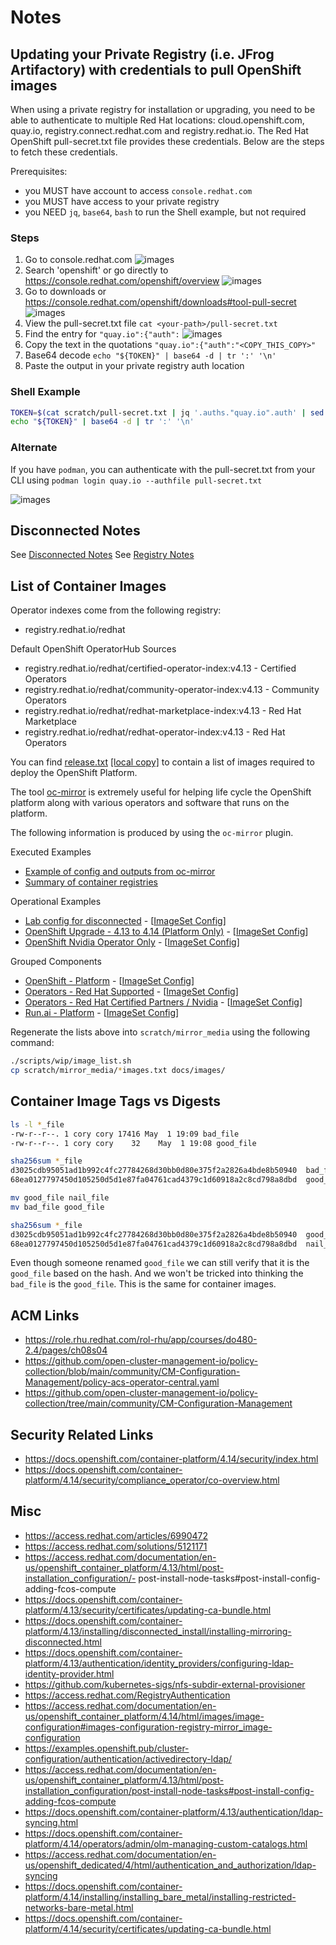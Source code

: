 # Notes

## Updating your Private Registry (i.e. JFrog Artifactory) with credentials to pull OpenShift images

When using a private registry for installation or upgrading, you need to be able to authenticate to multiple Red Hat locations: cloud.openshift.com, quay.io, registry.connect.redhat.com and registry.redhat.io. The Red Hat OpenShift pull-secret.txt file provides these credentials. Below are the steps to fetch these credentials.

Prerequisites:

- you MUST have account to access `console.redhat.com`
- you MUST have access to your private registry
- you NEED `jq`, `base64`, `bash` to run the Shell example, but not required

### Steps

1. Go to console.redhat.com
![images](./images/console-rh-com.png)
1. Search 'openshift' or go directly to <https://console.redhat.com/openshift/overview>
![images](./images/console-rh-com-overview.png)
1. Go to downloads or <https://console.redhat.com/openshift/downloads#tool-pull-secret>
![images](./images/tool-pull-secret.png)
1. View the pull-secret.txt file
`cat <your-path>/pull-secret.txt`
1. Find the entry for `"quay.io":{"auth":`
![images](./images/cat-pull-secret.png)
1. Copy the text in the quotations
`"quay.io":{"auth":"<COPY_THIS_COPY>"`
1. Base64 decode `echo "${TOKEN}" | base64 -d | tr ':' '\n'`
1. Paste the output in your private registry auth location

### Shell Example

```sh
TOKEN=$(cat scratch/pull-secret.txt | jq '.auths."quay.io".auth' | sed 's/"//g')
echo "${TOKEN}" | base64 -d | tr ':' '\n'
```

### Alternate

If you have `podman`, you can authenticate with the pull-secret.txt from your CLI using `podman login quay.io --authfile pull-secret.txt`

![images](./images/podman-login-quay.png)

## Disconnected Notes

See [Disconnected Notes](DISCONNECTED.md)
See [Registry Notes](REGISTRIES.md)

## List of Container Images

Operator indexes come from the following registry:

- registry.redhat.io/redhat

Default OpenShift OperatorHub Sources

- registry.redhat.io/redhat/certified-operator-index:v4.13 - Certified Operators
- registry.redhat.io/redhat/community-operator-index:v4.13 - Community Operators
- registry.redhat.io/redhat/redhat-marketplace-index:v4.13 - Red Hat Marketplace
- registry.redhat.io/redhat/redhat-operator-index:v4.13    - Red Hat Operators

You can find [release.txt](https://mirror.openshift.com/pub/openshift-v4/clients/ocp/stable-4.13/release.txt) [[local copy]](images/release.txt) to contain a list of images required to deploy the OpenShift Platform.

The tool [oc-mirror](https://github.com/openshift/oc-mirror) is extremely useful for helping life cycle the OpenShift platform along with various operators and software that runs on the platform.

The following information is produced by using the `oc-mirror` plugin.

Executed Examples

- [Example of config and outputs from oc-mirror](../components/imageset/only-nvidia/)
- [Summary of container registries](images/registry-list.txt)

Operational Examples

- [Lab config for disconnected](../components/imageset/lab/) - [[ImageSet Config](../components/imageset/imageset-config-lab.yaml)]
- [OpenShift Upgrade - 4.13 to 4.14 (Platform Only)](../components/imageset/upgrade-ocp/) - [[ImageSet Config](../components/imageset/imageset-config-upgrade-ocp.yaml)]
- [OpenShift Nvidia Operator Only](../components/imageset/only-nvidia/) - [[ImageSet Config](../components/imageset/imageset-config-only-nvidia.yaml)]

Grouped Components

- [OpenShift - Platform](../components/imageset/only-ocp/) - [[ImageSet Config](../components/imageset/imageset-config-only-ocp.yaml)]
- [Operators - Red Hat Supported](../components/imageset/redhat/) - [[ImageSet Config](../components/imageset/imageset-config-redhat.yaml)]
- [Operators - Red Hat Certified Partners / Nvidia](../components/imageset/certified/) - [[ImageSet Config](../components/imageset/imageset-config-certified.yaml)]
- [Run.ai - Platform](../components/imageset/runai/) - [[ImageSet Config](../components/imageset/imageset-config-runai.yaml)]

Regenerate the lists above into `scratch/mirror_media` using the following command:

```sh
./scripts/wip/image_list.sh
cp scratch/mirror_media/*images.txt docs/images/
```

## Container Image Tags vs Digests

```sh
ls -l *_file
-rw-r--r--. 1 cory cory 17416 May  1 19:09 bad_file
-rw-r--r--. 1 cory cory    32    May  1 19:08 good_file

sha256sum *_file
d3025cdb95051ad1b992c4fc27784268d30bb0d80e375f2a2826a4bde8b50940  bad_file
68ea0127797450d105250d5d1e87fa04761cad4379c1d60918a2c8cd798a8dbd  good_file

mv good_file nail_file
mv bad_file good_file

sha256sum *_file
d3025cdb95051ad1b992c4fc27784268d30bb0d80e375f2a2826a4bde8b50940  good_file
68ea0127797450d105250d5d1e87fa04761cad4379c1d60918a2c8cd798a8dbd  nail_file
```

Even though someone renamed `good_file` we can still verify that it is the `good_file` based on the hash. And we won't be tricked into thinking the `bad_file` is the `good_file`. This is the same for container images.

## ACM Links

- <https://role.rhu.redhat.com/rol-rhu/app/courses/do480-2.4/pages/ch08s04>
- <https://github.com/open-cluster-management-io/policy-collection/blob/main/community/CM-Configuration-Management/policy-acs-operator-central.yaml>
- <https://github.com/open-cluster-management-io/policy-collection/tree/main/community/CM-Configuration-Management>

## Security Related Links

- <https://docs.openshift.com/container-platform/4.14/security/index.html>
- <https://docs.openshift.com/container-platform/4.14/security/compliance_operator/co-overview.html>

## Misc

- https://access.redhat.com/articles/6990472
- https://access.redhat.com/solutions/5121171
- https://access.redhat.com/documentation/en-us/openshift_container_platform/4.13/html/post-installation_configuration/- post-install-node-tasks#post-install-config-adding-fcos-compute
- https://docs.openshift.com/container-platform/4.13/security/certificates/updating-ca-bundle.html
- https://docs.openshift.com/container-platform/4.13/installing/disconnected_install/installing-mirroring-disconnected.html
- https://docs.openshift.com/container-platform/4.13/authentication/identity_providers/configuring-ldap-identity-provider.html
- https://github.com/kubernetes-sigs/nfs-subdir-external-provisioner
- https://access.redhat.com/RegistryAuthentication
- https://access.redhat.com/documentation/en-us/openshift_container_platform/4.14/html/images/image-configuration#images-configuration-registry-mirror_image-configuration
- https://examples.openshift.pub/cluster-configuration/authentication/activedirectory-ldap/
- https://access.redhat.com/documentation/en-us/openshift_container_platform/4.13/html/post-installation_configuration/post-install-node-tasks#post-install-config-adding-fcos-compute
- https://docs.openshift.com/container-platform/4.13/authentication/ldap-syncing.html
- https://docs.openshift.com/container-platform/4.14/operators/admin/olm-managing-custom-catalogs.html
- https://access.redhat.com/documentation/en-us/openshift_dedicated/4/html/authentication_and_authorization/ldap-syncing
- https://docs.openshift.com/container-platform/4.14/installing/installing_bare_metal/installing-restricted-networks-bare-metal.html
- https://docs.openshift.com/container-platform/4.14/security/certificates/updating-ca-bundle.html
